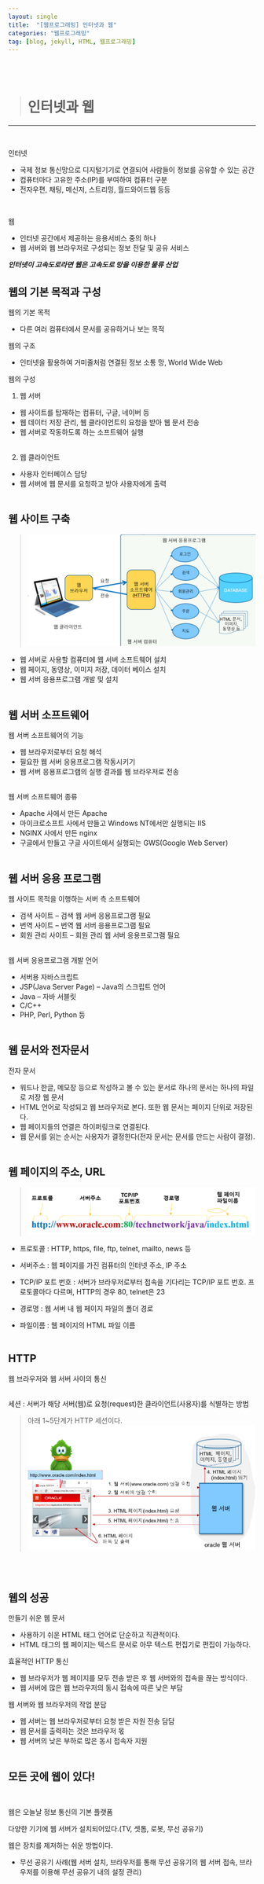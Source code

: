 ```yaml
---
layout: single
title:  "[웹프로그래밍] 인터넷과 웹"
categories: "웹프로그래밍"
tag: [blog, jekyll, HTML, 웹프로그래밍]
---
```

<br><br>


># 인터넷과 웹
***
<br>

인터넷
- 국제 정보 통신망으로 디지털기기로 연결되어 사람들이 정보를 공유할 수 있는 공간
- 컴퓨터마다 고유한 주소(IP)를 부여하여 컴퓨터 구분
- 전자우편, 채팅, 메신저, 스트리밍, 월드와이드웹 등등
<br>

웹
- 인터넷 공간에서 제공하는 응용서비스 중의 하나
- 웹 서버와 웹 브라우저로 구성되는 정보 전달 및 공유 서비스

***인터넷이 고속도로라면 웹은 고속도로 망을 이용한 물류 산업***

## 웹의 기본 목적과 구성

웹의 기본 목적
- 다른 여러 컴퓨터에서 문서를 공유하거나 보는 목적

웹의 구조
- 인터넷을 활용하여 거미줄처럼 연결된 정보 소통 망, World Wide Web

웹의 구성
1. 웹 서버
- 웹 사이트를 탑재하는 컴퓨터, 구글, 네이버 등
- 웹 데이터 저장 관리, 웹 클라이언트의 요청을 받아 웹 문서 전송
- 웹 서버로 작동하도록 하는 소프트웨어 실행
<br><br>

2. 웹 클라이언트
- 사용자 인터페이스 담당
- 웹 서버에 웹 문서를 요청하고 받아 사용자에게 출력
<br><br>

## 웹 사이트 구축
>![](/images/webp_1.png)
 
- 웹 서버로 사용할 컴퓨터에 웹 서버 소프트웨어 설치
- 웹 페이지, 동영상, 이미지 저장, 데이터 베이스 설치
- 웹 서버 응용프로그램 개발 및 설치
<br><br>

## 웹 서버 소프트웨어

웹 서버 소프트웨어의 기능
- 웹 브라우저로부터 요청 해석
- 필요한 웹 서버 응용프로그램 작동시키기
- 웹 서버 응용프로그램의 실행 결과를 웹 브라우저로 전송
<br><br>

웹 서버 소프트웨어 종류
- Apache 사에서 만든 Apache
- 마이크로소프트 사에서 만들고 Windows NT에서만 실행되는 IIS
- NGINX 사에서 만든 nginx
- 구글에서 만들고 구글 사이트에서 실행되는 GWS(Google Web Server)
<br><br>

## 웹 서버 응용 프로그램

웹 사이트 목적을 이행하는 서버 측 소프트웨어
- 검색 사이트 – 검색 웹 서버 응용프로그램 필요
- 번역 사이트 – 번역 웹 서버 응용프로그램 필요
- 회원 관리 사이트 – 회원 관리 웹 서버 응용프로그램 필요
<br><br>

웹 서버 응용프로그램 개발 언어
- 서버용 자바스크립트
- JSP(Java Server Page) – Java의 스크립트 언어
- Java – 자바 서블릿
- C/C++
- PHP, Perl, Python 등
<br><br>

## 웹 문서와 전자문서

전자 문서
- 워드나 한글, 메모장 등으로 작성하고 볼 수 있는 문서로 하나의 문서는 하나의 파일로 저장
웹 문서
- HTML 언어로 작성되고 웹 브라우저로 본다. 또한 웹 문서는 페이지 단위로 저장된다.
- 웹 페이지들의 연결은 하이퍼링크로 연결된다.
- 웹 문서를 읽는 순서는 사용자가 결정한다(전자 문서는 문서를 만드는 사람이 결정).
<br><br>

## 웹 페이지의 주소, URL

>![](/images/webp_2.png)

 
-	프로토콜 : HTTP, https, file, ftp, telnet, mailto, news 등 

-	서버주소 : 웹 페이지를 가진 컴퓨터의 인터넷 주소, IP 주소

-	TCP/IP 포트 번호 : 서버가 브라우저로부터 접속을 기다리는 TCP/IP 포트 번호. 프로토콜마다 다르며, HTTP의 경우 80, telnet은 23

-	경로명 : 웹 서버 내 웹 페이지 파일의 폴더 경로

-	파일이름 : 웹 페이지의 HTML 파일 이름
<br><br>

## HTTP
웹 브라우저와 웹 서버 사이의 통신
<br><br>

세션 : 서버가 해당 서버(웹)로 요청(request)한 클라이언트(사용자)를 식별하는 방법
> 아래 1~5단계가 HTTP 세션이다.
>![](/images/webp_3.png)
 
<br><br>

## 웹의 성공
만들기 쉬운 웹 문서
- 사용하기 쉬운 HTML 태그 언어로 단순하고 직관적이다.
- HTML 태그의 웹 페이지는 텍스트 문서로 아무 텍스트 편집기로 편집이 가능하다.

효율적인 HTTP 통신
- 웹 브라우저가 웹 페이지를 모두 전송 받은 후 웹 서버와의 접속을 끊는 방식이다.
- 웹 서버에 많은 웹 브라우저의 동시 접속에 따른 낮은 부담

웹 서버와 웹 브라우저의 작업 분담
- 웹 서버는 웹 브라우저로부터 요청 받은 자원 전송 담담
- 웹 문서를 출력하는 것은 브라우저 몫
- 웹 서버의 낮은 부하로 많은 동시 접속자 지원
<br><br>

## 모든 곳에 웹이 있다!
<br>

웹은 오늘날 정보 통신의 기본 플랫폼

다양한 기기에 웹 서버가 설치되어있다.(TV, 셋톰, 로봇, 무선 공유기)

웹은 장치를 제저하는 쉬운 방법이다.
- 무선 공유기 사례(웹 서버 설치, 브라우저를 통해 무선 공유기의 웹 서버 접속, 브라우저를 이용해 무선 공유기 내의 설정 관리)
